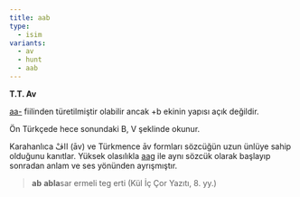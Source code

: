 ```yaml
---
title: aab
type:
  - isim
variants:
  - av
  - hunt
  - aab
---
```

**T.T. Av**

[aa-](/pt/aa-/) fiilinden türetilmiştir olabilir ancak +b ekinin yapısı açık değildir. 

Ön Türkçede hece sonundaki B, V şeklinde okunur.

Karahanlıca ااڤْ (āv) ve Türkmence āv formları sözcüğün uzun ünlüye sahip olduğunu kanıtlar. Yüksek olasılıkla [aag](/pt/aag) ile aynı sözcük olarak başlayıp sonradan anlam ve ses yönünden ayrışmıştır.

> **ab** **abla**sar ermeli teg erti (Kül İç Çor Yazıtı, 8. yy.)

